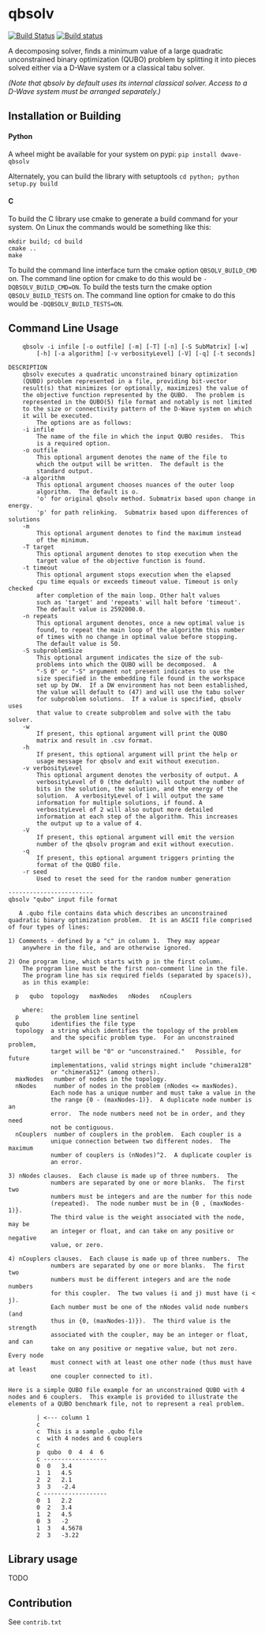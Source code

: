qbsolv
======

[![Build Status](https://travis-ci.org/dwavesystems/qbsolv.svg?branch=master)](https://travis-ci.org/dwavesystems/qbsolv)
[![Build status](https://ci.appveyor.com/api/projects/status/y2f7rqxvepn4ak4b/branch/master?svg=true)](https://ci.appveyor.com/project/dwave-adtt/qbsolv/branch/master)

A decomposing solver, finds a minimum value of a large quadratic unconstrained binary optimization (QUBO) problem by
splitting it into pieces solved either via a D-Wave system or a classical tabu solver.

_(Note that qbsolv by default uses its internal classical solver. Access to a D-Wave system must be arranged separately.)_

Installation or Building
------------------------

#### Python

A wheel might be available for your system on pypi: `pip install dwave-qbsolv`

Alternately, you can build the library with setuptools
`cd python; python setup.py build`

#### C
To build the C library use cmake to generate a build command for your system. On Linux the commands would be something
like this:

```
mkdir build; cd build
cmake ..
make
```

To build the command line interface turn the cmake option `QBSOLV_BUILD_CMD` on. The command line option for cmake to do
this would be `-DQBSOLV_BUILD_CMD=ON`. To build the tests turn the cmake option `QBSOLV_BUILD_TESTS` on. The command
line option for cmake to do this would be `-DQBSOLV_BUILD_TESTS=ON`.

Command Line Usage
------------------

```
    qbsolv -i infile [-o outfile] [-m] [-T] [-n] [-S SubMatrix] [-w]
        [-h] [-a algorithm] [-v verbosityLevel] [-V] [-q] [-t seconds]

DESCRIPTION
    qbsolv executes a quadratic unconstrained binary optimization
    (QUBO) problem represented in a file, providing bit-vector
    result(s) that minimizes (or optionally, maximizes) the value of
    the objective function represented by the QUBO.  The problem is
    represented in the QUBO(5) file format and notably is not limited
    to the size or connectivity pattern of the D-Wave system on which
    it will be executed.
        The options are as follows:
    -i infile
        The name of the file in which the input QUBO resides.  This
        is a required option.
    -o outfile
        This optional argument denotes the name of the file to
        which the output will be written.  The default is the
        standard output.
    -a algorithm
        This optional argument chooses nuances of the outer loop
        algorithm.  The default is o.
        'o' for original qbsolv method. Submatrix based upon change in energy.
        'p' for path relinking.  Submatrix based upon differences of solutions
    -m
        This optional argument denotes to find the maximum instead
        of the minimum.
    -T target
        This optional argument denotes to stop execution when the
        target value of the objective function is found.
    -t timeout
        This optional argument stops execution when the elapsed
        cpu time equals or exceeds timeout value. Timeout is only checked
        after completion of the main loop. Other halt values
        such as 'target' and 'repeats' will halt before 'timeout'.
        The default value is 2592000.0.
    -n repeats
        This optional argument denotes, once a new optimal value is
        found, to repeat the main loop of the algorithm this number
        of times with no change in optimal value before stopping.
        The default value is 50.
    -S subproblemSize
        This optional argument indicates the size of the sub-
        problems into which the QUBO will be decomposed.  A
        "-S 0" or "-S" argument not present indicates to use the
        size specified in the embedding file found in the workspace
        set up by DW.  If a DW environment has not been established,
        the value will default to (47) and will use the tabu solver
        for subproblem solutions.  If a value is specified, qbsolv uses
        that value to create subproblem and solve with the tabu solver.
    -w
        If present, this optional argument will print the QUBO
        matrix and result in .csv format.
    -h
        If present, this optional argument will print the help or
        usage message for qbsolv and exit without execution.
    -v verbosityLevel
        This optional argument denotes the verbosity of output. A
        verbosityLevel of 0 (the default) will output the number of
        bits in the solution, the solution, and the energy of the
        solution.  A verbosityLevel of 1 will output the same
        information for multiple solutions, if found. A
        verbosityLevel of 2 will also output more detailed
        information at each step of the algorithm. This increases
        the output up to a value of 4.
    -V
        If present, this optional argument will emit the version
        number of the qbsolv program and exit without execution.
    -q
        If present, this optional argument triggers printing the
        format of the QUBO file.
    -r seed
        Used to reset the seed for the random number generation

------------------------
qbsolv "qubo" input file format

   A .qubo file contains data which describes an unconstrained
quadratic binary optimization problem.  It is an ASCII file comprised
of four types of lines:

1) Comments - defined by a "c" in column 1.  They may appear
    anywhere in the file, and are otherwise ignored.

2) One program line, which starts with p in the first column.
    The program line must be the first non-comment line in the file.
    The program line has six required fields (separated by space(s)),
    as in this example:

  p   qubo  topology   maxNodes   nNodes   nCouplers

    where:
  p         the problem line sentinel
  qubo      identifies the file type
  topology  a string which identifies the topology of the problem
            and the specific problem type.  For an unconstrained problem,
            target will be "0" or "unconstrained."   Possible, for future
            implementations, valid strings might include "chimera128"
            or "chimera512" (among others).
  maxNodes   number of nodes in the topology.
  nNodes     number of nodes in the problem (nNodes <= maxNodes).
            Each node has a unique number and must take a value in the
            the range {0 - (maxNodes-1)}.  A duplicate node number is an
            error.  The node numbers need not be in order, and they need
            not be contiguous.
  nCouplers  number of couplers in the problem.  Each coupler is a
            unique connection between two different nodes.  The maximum
            number of couplers is (nNodes)^2.  A duplicate coupler is
            an error.

3) nNodes clauses.  Each clause is made up of three numbers.  The
            numbers are separated by one or more blanks.  The first two
            numbers must be integers and are the number for this node
            (repeated).  The node number must be in {0 , (maxNodes-1)}.
            The third value is the weight associated with the node, may be
            an integer or float, and can take on any positive or negative
            value, or zero.

4) nCouplers clauses.  Each clause is made up of three numbers.  The
            numbers are separated by one or more blanks.  The first two
            numbers must be different integers and are the node numbers
            for this coupler.  The two values (i and j) must have (i < j).
            Each number must be one of the nNodes valid node numbers (and
            thus in {0, (maxNodes-1)}).  The third value is the strength
            associated with the coupler, may be an integer or float, and can
            take on any positive or negative value, but not zero.  Every node
            must connect with at least one other node (thus must have at least
            one coupler connected to it).

Here is a simple QUBO file example for an unconstrained QUBO with 4
nodes and 6 couplers.  This example is provided to illustrate the
elements of a QUBO benchmark file, not to represent a real problem.

        | <--- column 1
        c
        c  This is a sample .qubo file
        c  with 4 nodes and 6 couplers
        c
        p  qubo  0  4  4  6
        c ------------------
        0  0   3.4
        1  1   4.5
        2  2   2.1
        3  3   -2.4
        c ------------------
        0  1   2.2
        0  2   3.4
        1  2   4.5
        0  3   -2
        1  3   4.5678
        2  3   -3.22
```

Library usage
-------------

TODO

Contribution
------------

See `contrib.txt`
